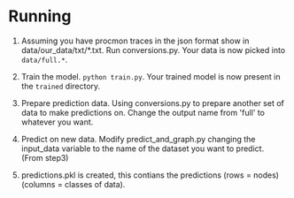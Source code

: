 # Running
1. Assuming you have procmon traces in the json format show in data/our_data/txt/*.txt. Run conversions.py. Your data is now picked
into `data/full.*`. 

2. Train the model. `python train.py`. Your trained model is now present in the `trained` directory.

3. Prepare prediction data. Using conversions.py to prepare another set of data to make predictions on. Change the output name from 'full'
to whatever you want. 

3. Predict on new data. Modify predict_and_graph.py changing the input_data variable to the name of the dataset you want to predict. (From step3)

4. predictions.pkl is created, this contians the predictions (rows = nodes) (columns = classes of data).   